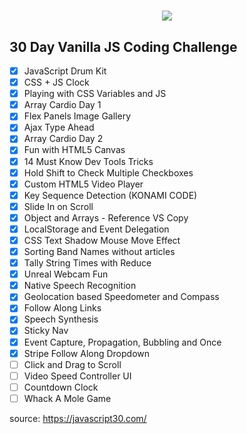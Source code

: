 # <p align="center"><img src="https://encrypted-tbn0.gstatic.com/images?q=tbn:ANd9GcQ55zm-9nUUIyXDAeyy-k8t2VffKjCLAKTRmPPWpPqruFsqxnpZRTLwdcMc3Rd9jh00jhs&usqp=CAU" /></p>
## 30 Day Vanilla JS Coding Challenge

- [x] JavaScript Drum Kit
- [x] CSS + JS Clock
- [x] Playing with CSS Variables and JS
- [x] Array Cardio Day 1
- [x] Flex Panels Image Gallery
- [x] Ajax Type Ahead
- [x] Array Cardio Day 2
- [x] Fun with HTML5 Canvas
- [x] 14 Must Know Dev Tools Tricks
- [x] Hold Shift to Check Multiple Checkboxes
- [x] Custom HTML5 Video Player
- [x] Key Sequence Detection (KONAMI CODE)
- [x] Slide In on Scroll
- [x] Object and Arrays - Reference VS Copy
- [x] LocalStorage and Event Delegation
- [x] CSS Text Shadow Mouse Move Effect
- [x] Sorting Band Names without articles
- [x] Tally String Times with Reduce
- [x] Unreal Webcam Fun
- [x] Native Speech Recognition
- [x] Geolocation based Speedometer and Compass
- [x] Follow Along Links
- [x] Speech Synthesis
- [x] Sticky Nav
- [x] Event Capture, Propagation, Bubbling and Once
- [x] Stripe Follow Along Dropdown
- [ ] Click and Drag to Scroll
- [ ] Video Speed Controller UI
- [ ] Countdown Clock
- [ ] Whack A Mole Game

source: https://javascript30.com/
